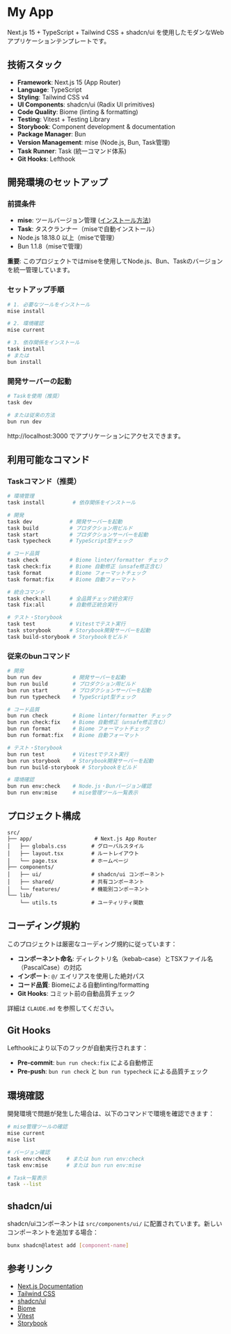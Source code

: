 # My App

Next.js 15 + TypeScript + Tailwind CSS + shadcn/ui を使用したモダンなWebアプリケーションテンプレートです。

## 技術スタック

- **Framework**: Next.js 15 (App Router)
- **Language**: TypeScript
- **Styling**: Tailwind CSS v4
- **UI Components**: shadcn/ui (Radix UI primitives)
- **Code Quality**: Biome (linting & formatting)
- **Testing**: Vitest + Testing Library
- **Storybook**: Component development & documentation
- **Package Manager**: Bun
- **Version Management**: mise (Node.js, Bun, Task管理)
- **Task Runner**: Task (統一コマンド体系)
- **Git Hooks**: Lefthook

## 開発環境のセットアップ

### 前提条件

- **mise**: ツールバージョン管理 ([インストール方法](https://mise.jdx.dev/getting-started.html))
- **Task**: タスクランナー（miseで自動インストール）
- Node.js 18.18.0 以上（miseで管理）
- Bun 1.1.8（miseで管理）

**重要**: このプロジェクトではmiseを使用してNode.js、Bun、Taskのバージョンを統一管理しています。

### セットアップ手順

```bash
# 1. 必要なツールをインストール
mise install

# 2. 環境確認
mise current

# 3. 依存関係をインストール
task install
# または
bun install
```

### 開発サーバーの起動

```bash
# Taskを使用（推奨）
task dev

# または従来の方法
bun run dev
```

http://localhost:3000 でアプリケーションにアクセスできます。

## 利用可能なコマンド

### Taskコマンド（推奨）

```bash
# 環境管理
task install         # 依存関係をインストール

# 開発
task dev            # 開発サーバーを起動
task build          # プロダクション用ビルド
task start          # プロダクションサーバーを起動
task typecheck      # TypeScript型チェック

# コード品質
task check          # Biome linter/formatter チェック
task check:fix      # Biome 自動修正（unsafe修正含む）
task format         # Biome フォーマットチェック
task format:fix     # Biome 自動フォーマット

# 統合コマンド
task check:all      # 全品質チェック統合実行
task fix:all        # 自動修正統合実行

# テスト・Storybook
task test           # Vitestでテスト実行
task storybook      # Storybook開発サーバーを起動
task build-storybook # Storybookをビルド
```

### 従来のbunコマンド

```bash
# 開発
bun run dev          # 開発サーバーを起動
bun run build        # プロダクション用ビルド
bun run start        # プロダクションサーバーを起動
bun run typecheck    # TypeScript型チェック

# コード品質
bun run check        # Biome linter/formatter チェック
bun run check:fix    # Biome 自動修正（unsafe修正含む）
bun run format       # Biome フォーマットチェック
bun run format:fix   # Biome 自動フォーマット

# テスト・Storybook
bun run test         # Vitestでテスト実行
bun run storybook    # Storybook開発サーバーを起動
bun run build-storybook # Storybookをビルド

# 環境確認
bun run env:check    # Node.js・Bunバージョン確認
bun run env:mise     # mise管理ツール一覧表示
```

## プロジェクト構成

```
src/
├── app/                    # Next.js App Router
│   ├── globals.css        # グローバルスタイル
│   ├── layout.tsx         # ルートレイアウト
│   └── page.tsx           # ホームページ
├── components/
│   ├── ui/                # shadcn/ui コンポーネント
│   ├── shared/            # 共有コンポーネント
│   └── features/          # 機能別コンポーネント
└── lib/
    └── utils.ts           # ユーティリティ関数
```

## コーディング規約

このプロジェクトは厳密なコーディング規約に従っています：

- **コンポーネント命名**: ディレクトリ名（kebab-case）とTSXファイル名（PascalCase）の対応
- **インポート**: `@/` エイリアスを使用した絶対パス
- **コード品質**: Biomeによる自動linting/formatting
- **Git Hooks**: コミット前の自動品質チェック

詳細は `CLAUDE.md` を参照してください。

## Git Hooks

Lefthookにより以下のフックが自動実行されます：

- **Pre-commit**: `bun run check:fix` による自動修正
- **Pre-push**: `bun run check` と `bun run typecheck` による品質チェック

## 環境確認

開発環境で問題が発生した場合は、以下のコマンドで環境を確認できます：

```bash
# mise管理ツールの確認
mise current
mise list

# バージョン確認
task env:check     # または bun run env:check
task env:mise      # または bun run env:mise

# Task一覧表示
task --list
```

## shadcn/ui

shadcn/uiコンポーネントは `src/components/ui/` に配置されています。新しいコンポーネントを追加する場合：

```bash
bunx shadcn@latest add [component-name]
```

## 参考リンク

- [Next.js Documentation](https://nextjs.org/docs)
- [Tailwind CSS](https://tailwindcss.com/docs)
- [shadcn/ui](https://ui.shadcn.com/)
- [Biome](https://biomejs.dev/)
- [Vitest](https://vitest.dev/)
- [Storybook](https://storybook.js.org/)
